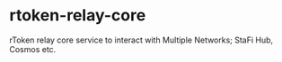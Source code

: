 # rtoken-relay-core

rToken relay core service to interact with Multiple Networks; StaFi Hub, Cosmos etc.